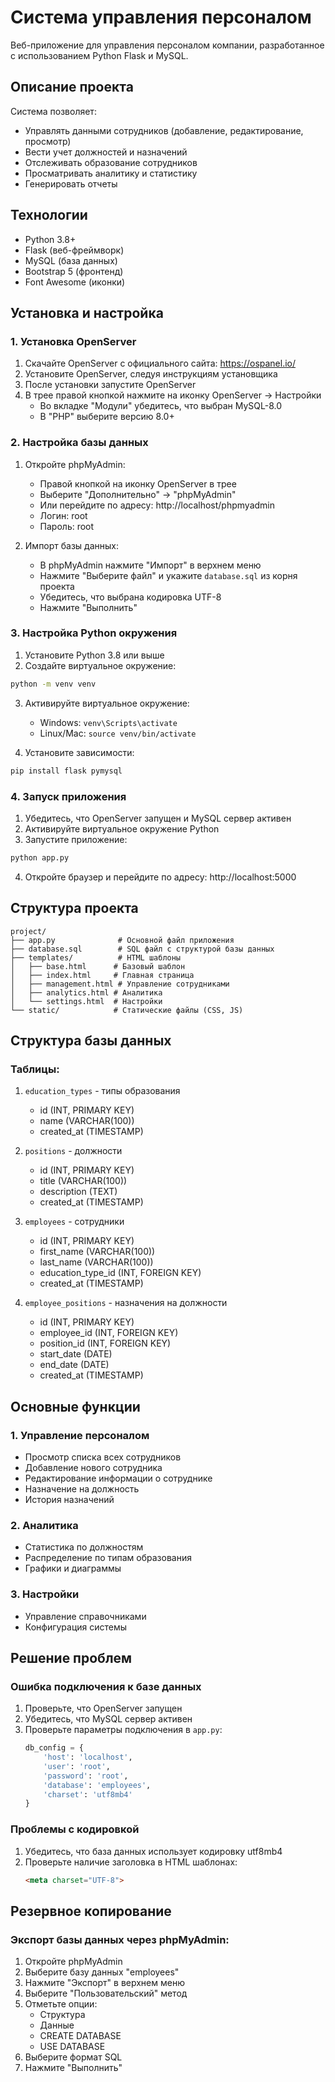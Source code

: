 # Система управления персоналом

Веб-приложение для управления персоналом компании, разработанное с использованием Python Flask и MySQL.

## Описание проекта

Система позволяет:
- Управлять данными сотрудников (добавление, редактирование, просмотр)
- Вести учет должностей и назначений
- Отслеживать образование сотрудников
- Просматривать аналитику и статистику
- Генерировать отчеты

## Технологии

- Python 3.8+
- Flask (веб-фреймворк)
- MySQL (база данных)
- Bootstrap 5 (фронтенд)
- Font Awesome (иконки)

## Установка и настройка

### 1. Установка OpenServer

1. Скачайте OpenServer с официального сайта: https://ospanel.io/
2. Установите OpenServer, следуя инструкциям установщика
3. После установки запустите OpenServer
4. В трее правой кнопкой нажмите на иконку OpenServer -> Настройки
   - Во вкладке "Модули" убедитесь, что выбран MySQL-8.0
   - В "PHP" выберите версию 8.0+

### 2. Настройка базы данных

1. Откройте phpMyAdmin:
   - Правой кнопкой на иконку OpenServer в трее
   - Выберите "Дополнительно" -> "phpMyAdmin"
   - Или перейдите по адресу: http://localhost/phpmyadmin
   - Логин: root
   - Пароль: root

2. Импорт базы данных:
   - В phpMyAdmin нажмите "Импорт" в верхнем меню
   - Нажмите "Выберите файл" и укажите `database.sql` из корня проекта
   - Убедитесь, что выбрана кодировка UTF-8
   - Нажмите "Выполнить"

### 3. Настройка Python окружения

1. Установите Python 3.8 или выше
2. Создайте виртуальное окружение:
```bash
python -m venv venv
```
3. Активируйте виртуальное окружение:
   - Windows: `venv\Scripts\activate`
   - Linux/Mac: `source venv/bin/activate`

4. Установите зависимости:
```bash
pip install flask pymysql
```

### 4. Запуск приложения

1. Убедитесь, что OpenServer запущен и MySQL сервер активен
2. Активируйте виртуальное окружение Python
3. Запустите приложение:
```bash
python app.py
```
4. Откройте браузер и перейдите по адресу: http://localhost:5000

## Структура проекта

```
project/
├── app.py              # Основной файл приложения
├── database.sql        # SQL файл с структурой базы данных
├── templates/          # HTML шаблоны
│   ├── base.html      # Базовый шаблон
│   ├── index.html     # Главная страница
│   ├── management.html # Управление сотрудниками
│   ├── analytics.html # Аналитика
│   └── settings.html  # Настройки
└── static/            # Статические файлы (CSS, JS)
```

## Структура базы данных

### Таблицы:
1. `education_types` - типы образования
   - id (INT, PRIMARY KEY)
   - name (VARCHAR(100))
   - created_at (TIMESTAMP)

2. `positions` - должности
   - id (INT, PRIMARY KEY)
   - title (VARCHAR(100))
   - description (TEXT)
   - created_at (TIMESTAMP)

3. `employees` - сотрудники
   - id (INT, PRIMARY KEY)
   - first_name (VARCHAR(100))
   - last_name (VARCHAR(100))
   - education_type_id (INT, FOREIGN KEY)
   - created_at (TIMESTAMP)

4. `employee_positions` - назначения на должности
   - id (INT, PRIMARY KEY)
   - employee_id (INT, FOREIGN KEY)
   - position_id (INT, FOREIGN KEY)
   - start_date (DATE)
   - end_date (DATE)
   - created_at (TIMESTAMP)

## Основные функции

### 1. Управление персоналом
- Просмотр списка всех сотрудников
- Добавление нового сотрудника
- Редактирование информации о сотруднике
- Назначение на должность
- История назначений

### 2. Аналитика
- Статистика по должностям
- Распределение по типам образования
- Графики и диаграммы

### 3. Настройки
- Управление справочниками
- Конфигурация системы

## Решение проблем

### Ошибка подключения к базе данных
1. Проверьте, что OpenServer запущен
2. Убедитесь, что MySQL сервер активен
3. Проверьте параметры подключения в `app.py`:
   ```python
   db_config = {
       'host': 'localhost',
       'user': 'root',
       'password': 'root',
       'database': 'employees',
       'charset': 'utf8mb4'
   }
   ```

### Проблемы с кодировкой
1. Убедитесь, что база данных использует кодировку utf8mb4
2. Проверьте наличие заголовка в HTML шаблонах:
   ```html
   <meta charset="UTF-8">
   ```

## Резервное копирование

### Экспорт базы данных через phpMyAdmin:
1. Откройте phpMyAdmin
2. Выберите базу данных "employees"
3. Нажмите "Экспорт" в верхнем меню
4. Выберите "Пользовательский" метод
5. Отметьте опции:
   - Структура
   - Данные
   - CREATE DATABASE
   - USE DATABASE
6. Выберите формат SQL
7. Нажмите "Выполнить"

